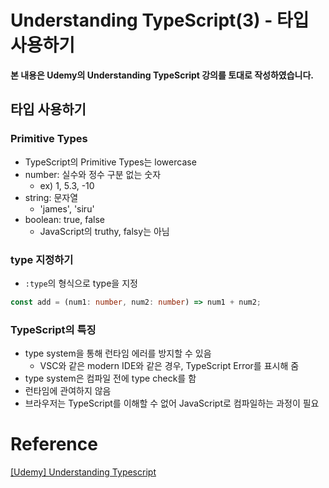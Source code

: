 # Understanding TypeScript(3) - 타입 사용하기

**본 내용은 Udemy의 Understanding TypeScript 강의를 토대로 작성하였습니다.**



## 타입 사용하기

### Primitive Types

* TypeScript의 Primitive Types는 lowercase
* number: 실수와 정수 구분 없는 숫자
  * ex) 1, 5.3, -10
* string: 문자열
  * 'james', 'siru'
* boolean: true, false
  * JavaScript의 truthy, falsy는 아님



### type 지정하기

* `:type`의 형식으로 type을 지정

```TypeScript
const add = (num1: number, num2: number) => num1 + num2;
```



### TypeScript의 특징

* type system을 통해 런타임 에러를 방지할 수 있음
  * VSC와 같은 modern IDE와 같은 경우, TypeScript Error를 표시해 줌
* type system은 컴파일 전에 type check를 함
* 런타임에 관여하지 않음
* 브라우저는 TypeScript를 이해할 수 없어 JavaScript로 컴파일하는 과정이 필요



# Reference

[[Udemy] Understanding Typescript](https://www.udemy.com/course/understanding-typescript/)

